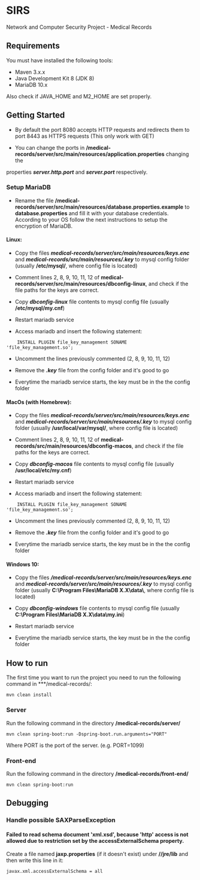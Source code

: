 # SIRS

Network and Computer Security Project - Medical Records

## Requirements
You must have installed the following tools:
- Maven 3.x.x 
- Java Development Kit 8 (JDK 8)
- MariaDB 10.x

Also check if JAVA_HOME and M2_HOME are set properly.

## Getting Started

- By default the port 8080 accepts HTTP requests and redirects them to port 8443 as HTTPS requests (This only work with GET)

- You can change the ports in **/medical-records/server/src/main/resources/application.properties** changing the

properties **_server.http.port_** and **_server.port_** respectively.


### Setup MariaDB

- Rename the file **/medical-records/server/src/main/resources/database.properties.example** to 
**database.properties** and fill it with your database credentials. According to your OS follow
the next instructions to setup the encryption of MariaDB.

#### Linux:

- Copy the files ***medical-records/server/src/main/resources/keys.enc*** and ***medical-records/src/main/resources/.key*** to mysql config folder (usually **/etc/mysql/**, where config file is located)

- Comment lines 2, 8, 9, 10, 11, 12 of **medical-records/server/src/main/resources/dbconfig-linux**, and check if the file paths for the keys are correct.

- Copy ***dbconfig-linux*** file contents to mysql config file (usually **/etc/mysql/my.cnf**)

- Restart mariadb service

- Access mariadb and insert the following statement:
```
	INSTALL PLUGIN file_key_management SONAME 'file_key_management.so';
```

- Uncomment the lines previously commented (2, 8, 9, 10, 11, 12)

- Remove the ***.key*** file from the config folder and it's good to go

- Everytime the mariadb service starts, the key must be in the the config folder

#### MacOs (with Homebrew):

- Copy the files ***medical-records/server/src/main/resources/keys.enc*** and ***medical-records/server/src/main/resources/.key*** to mysql config folder (usually **/usr/local/var/mysql/**, where config file is located)

- Comment lines 2, 8, 9, 10, 11, 12 of **medical-records/src/main/resources/dbconfig-macos**, and check if the file paths for the keys are correct.

- Copy ***dbconfig-macos*** file contents to mysql config file (usually **/usr/local/etc/my.cnf**)

- Restart mariadb service

- Access mariadb and insert the following statement:
```
	INSTALL PLUGIN file_key_management SONAME 'file_key_management.so';
```

- Uncomment the lines previously commented (2, 8, 9, 10, 11, 12)

- Remove the ***.key*** file from the config folder and it's good to go

- Everytime the mariadb service starts, the key must be in the the config folder

#### Windows 10:

- Copy the files ***/medical-records/server/src/main/resources/keys.enc*** and ***medical-records/server/src/main/resources/.key*** 
to mysql config folder (usually **C:\Program Files\MariaDB X.X\data\\**, where config file is located)

- Copy ***dbconfig-windows*** file contents to mysql config file (usually **C:\Program Files\MariaDB X.X\data\my.ini**)

- Restart mariadb service

- Everytime the mariadb service starts, the key must be in the the config folder

## How to run
The first time you want to run the project you need to run the following command in ***/medical-records/:

```
mvn clean install
```

### Server
Run the following command in the directory **/medical-records/server/**

```
mvn clean spring-boot:run -Dspring-boot.run.arguments="PORT"
```
Where PORT is the port of the server. (e.g. PORT=1099)

### Front-end
Run the following command in the directory **/medical-records/front-end/**

```
mvn clean spring-boot:run
```


## Debugging
### Handle possible SAXParseException

#### Failed to read schema document 'xml.xsd', because 'http' access is not allowed due to restriction set by the accessExternalSchema property.
Create a file named **jaxp.properties** (if it doesn't exist) under **/<path to jdk1.8.0>/jre/lib** and then write this line in it:
```
javax.xml.accessExternalSchema = all
```
